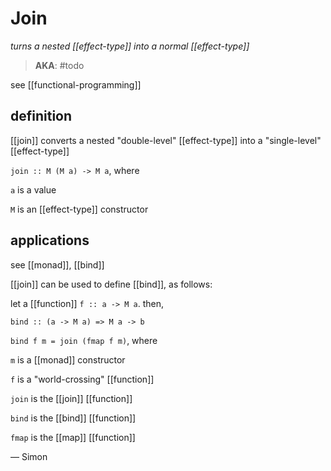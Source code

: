 # Join

_turns a nested [[effect-type]] into a normal [[effect-type]]_

> **AKA**: #todo

see [[functional-programming]]

## definition

[[join]] converts a nested "double-level" [[effect-type]] into a "single-level" [[effect-type]]

`join :: M (M a) -> M a`, where

`a` is a value

`M` is an [[effect-type]] constructor

## applications

see [[monad]], [[bind]]

[[join]] can be used to define [[bind]], as follows:

let a [[function]] `f :: a -> M a`. then,

`bind :: (a -> M a) => M a -> b`

`bind f m = join (fmap f m)`, where

`m` is a [[monad]] constructor

`f` is a "world-crossing" [[function]]

`join` is the [[join]] [[function]]

`bind` is the [[bind]] [[function]]

`fmap` is the [[map]] [[function]]

&mdash; Simon
